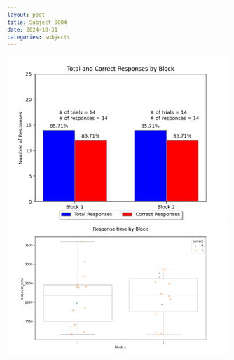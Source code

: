 ```yaml
---
layout: post
title: Subject 9004
date: 2024-10-31
categories: subjects
---
```


![](data/9004/run-3/9004_ATS_responses.png)
![](data/9004/run-3/9004_ATS_rt.png)
